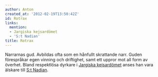 ```yaml
---
author: Anton
created_at: '2012-02-19T13:50:42Z'
id: Rotrax
links:
  mention:
  - Jargiska kejsardömet
  - 'S:t Nadian'
title: Rotrax
---
```


Narrarnas gud. Avbildas ofta som en hånfullt skrattande narr. Guden förespråkar egen vinning och
driftighet, samt ett uppror mot all form av överhet. Bland respektlösa dyrkare i [Jargiska
kejsardömet] anses han vara älskare till [S:t Nadian].

  [Jargiska kejsardömet]: Jargiska_kejsardömet
  [S:t Nadian]: St_Nadian
